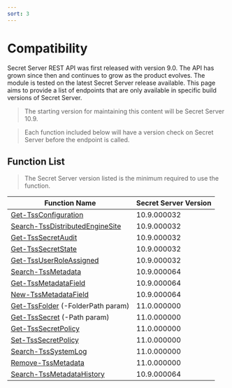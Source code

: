 ```yaml
---
sort: 3
---
```


# Compatibility

Secret Server REST API was first released with version 9.0. The API has grown since then and continues to grow as the product evolves. The module is tested on the latest Secret Server release available. This page aims to provide a list of endpoints that are only available in specific build versions of Secret Server.

> The starting version for maintaining this content will be Secret Server 10.9.

> Each function included below will have a version check on Secret Server before the endpoint is called.

## Function List

> The Secret Server version listed is the minimum required to use the function.

| **Function Name**                   | **Secret Server Version** |
| ----------------------------------- | ------------------------- |
| [Get-TssConfiguration]              | 10.9.000032               |
| [Search-TssDistributedEngineSite]   | 10.9.000032               |
| [Get-TssSecretAudit]                | 10.9.000032               |
| [Get-TssSecretState]                | 10.9.000032               |
| [Get-TssUserRoleAssigned]           | 10.9.000032               |
| [Search-TssMetadata]                | 10.9.000064               |
| [Get-TssMetadataField]              | 10.9.000064               |
| [New-TssMetadataField]              | 10.9.000064               |
| [Get-TssFolder] (-FolderPath param) | 11.0.000000               |
| [Get-TssSecret] (-Path param)       | 11.0.000000               |
| [Get-TssSecretPolicy]               | 11.0.000000               |
| [Set-TssSecretPolicy]               | 11.0.000000               |
| [Search-TssSystemLog]               | 11.0.000000               |
| [Remove-TssMetadata]                | 11.0.000000               |
| [Search-TssMetadataHistory]         | 10.9.000064               |

[Get-TssSecretAudit]:/thycotic.secretserver/commands/secrets/Get-TssSecretAudit
[Get-TssUserRoleAssigned]:/thycotic.secretserver/commands/users/Get-TssUserRoleAssigned
[Get-TssSecretState]:/thycotic.secretserver/commands/secrets/Get-TssSecretState
[Get-TssConfiguration]:/thycotic.secretserver/commands/configurations/Get-TssConfiguration
[Search-TssDistributedEngineSite]:/thycotic.secretserver/commands/distributed-engine/Search-TssDistributedEngineSite
[Search-TssMetadata]:/thycotic.secretserver/commands/metadata/Search-TssMetadata
[Get-TssFolder]:/thycotic.secretserver/commands/folders/Get-TssFolder
[Get-TssSecret]:/thycotic.secretserver/commands/secrets/Get-TssSecret
[Get-TssSecretPolicy]:/thycotic.secretserver/commands/secret-policies/Get-TssSecretPolicy
[Set-TssSecretPolicy]:/thycotic.secretserver/commands/secret-policies/Set-TssSecretPolicy
[Search-TssSystemLog]:/thycotic.secretserver/commands/diagnostics/Search-TssSystemLog
[Remove-TssMetadata]:/thycotic.secretserver/commands/diagnostics/Remove-TssMetadata
[Get-TssMetadataField]:/thycotic.secretserver/commands/diagnostics/Get-TssMetadataField
[New-TssMetadataField]:/thycotic.secretserver/commands/diagnostics/New-TssMetadataField
[Search-TssMetadataHistory]:/thycotic.secretserver/commands/diagnostics/Search-TssMetadataHistory